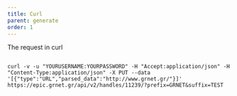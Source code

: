 ```yaml
---
title: Curl
parent: generate
order: 1
---
```

The request in curl

<pre><code>
curl -v -u "YOURUSERNAME:YOURPASSWORD" -H "Accept:application/json" -H "Content-Type:application/json" -X PUT --data '[{"type":"URL","parsed_data":"http://www.grnet.gr/"}]' https://epic.grnet.gr/api/v2/handles/11239/?prefix=GRNET&suffix=TEST

</code></pre>


